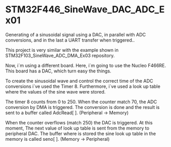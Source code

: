 # STM32F446_SineWave_DAC_ADC_Ex01
Generating of a sinusoidal signal using a DAC, in parallel with ADC conversions, and in the last a UART transfer when triggered..


This project is very similar with the example shown in STM32F103_SineWave_ADC_DMA_Ex03 repository.

Now, i´m using a different board. Here, i´m going to use  the Nucleo F466RE. This board has a DAC, which turn easy the things. 

To create the sinusoidal wave and control the correct time of the ADC conversions i´ve used the Timer 8. Furthermore, i´ve used a look up table where the values of the sine wave were stored.  

The timer 8 counts from 0 to 250. When the counter match 70, the ADC conversion by DMA is triggered. The conversion is done and the result is sent to a buffer called AdcRead[ ]. (Peripheral -> Memory)

When the counter overflows (match 250) the DAC is triggered. At this moment, The next value of look up table is sent from the memory to peripheral DAC.
The buffer where is stored the sine look up table in the memory is called seno[ ]. (Memory -> Peripheral)
